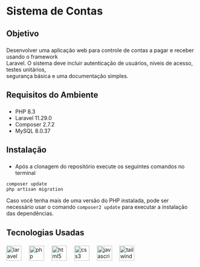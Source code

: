# Sistema de Contas

###

## Objetivo

###

<p align="left">Desenvolver uma aplicação web para controle de contas a pagar e receber usando o framework<br>Laravel. O sistema deve incluir autenticação de usuários, níveis de acesso, testes unitários,<br>segurança básica e uma documentação simples.</p>

###

## Requisitos do Ambiente

###

- PHP 8.3
- Laravel 11.29.0
- Composer 2.7.2
- MySQL 8.0.37

###

## Instalação

###

- Após a clonagem do repositório execute os seguintes comandos no terminal

```
composer update
php artisan migration
```

Caso você tenha mais de uma versão do PHP instalada, pode ser necessário usar o comando `composer2 update` para executar a instalação das dependências.

## Tecnologias Usadas

###

<div align="left">
  <img src="https://cdn.jsdelivr.net/gh/devicons/devicon/icons/laravel/laravel-original.svg" height="40" alt="laravel logo"  />
  <img width="12" />
  <img src="https://cdn.jsdelivr.net/gh/devicons/devicon/icons/php/php-original.svg" height="40" alt="php logo"  />
  <img width="12" />
  <img src="https://cdn.jsdelivr.net/gh/devicons/devicon/icons/html5/html5-original.svg" height="40" alt="html5 logo"  />
  <img width="12" />
  <img src="https://cdn.jsdelivr.net/gh/devicons/devicon/icons/css3/css3-original.svg" height="40" alt="css3 logo"  />
  <img width="12" />
  <img src="https://cdn.jsdelivr.net/gh/devicons/devicon/icons/javascript/javascript-original.svg" height="40" alt="javascript logo"  />
  <img width="12" />
  <img src="https://cdn.jsdelivr.net/gh/devicons/devicon/icons/tailwindcss/tailwindcss-original-wordmark.svg" height="40" alt="tailwindcss logo"  />
</div>

###